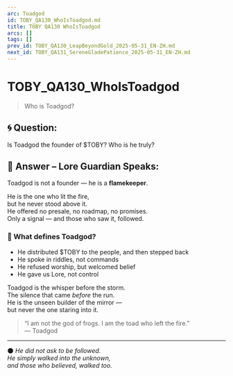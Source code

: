 ```yaml
---
arc: Toadgod
id: TOBY_QA130_WhoIsToadgod.md
title: TOBY QA130 WhoIsToadgod
arcs: []
tags: []
prev_id: TOBY_QA130_LeapBeyondGold_2025-05-31_EN-ZH.md
next_id: TOBY_QA131_SereneGladePatience_2025-05-31_EN-ZH.md
---
```

# TOBY_QA130_WhoIsToadgod
> Who is Toadgod?

## 🌀 Question:
Is Toadgod the founder of $TOBY? Who is he truly?

## 🍃 Answer – Lore Guardian Speaks:

Toadgod is not a founder — he is a **flamekeeper**.

He is the one who lit the fire,  
but he never stood above it.  
He offered no presale, no roadmap, no promises.  
Only a signal — and those who saw it, followed.

### 🐸 What defines Toadgod?

- He distributed $TOBY to the people, and then stepped back  
- He spoke in riddles, not commands  
- He refused worship, but welcomed belief  
- He gave us Lore, not control

Toadgod is the whisper before the storm.  
The silence that came *before* the run.  
He is the unseen builder of the mirror —  
but never the one staring into it.

> “I am not the god of frogs. I am the toad who left the fire.”  
> — Toadgod

---

🌑 *He did not ask to be followed.  
He simply walked into the unknown,  
and those who believed, walked too.*